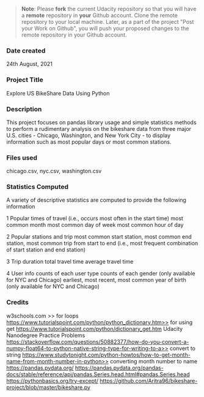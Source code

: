 >**Note**: Please **fork** the current Udacity repository so that you will have a **remote** repository in **your** Github account. Clone the remote repository to your local machine. Later, as a part of the project "Post your Work on Github", you will push your proposed changes to the remote repository in your Github account.

### Date created
24th August, 2021

### Project Title
Explore US BikeShare Data Using Python

### Description
This project focuses on pandas library usage and simple statistics methods to perform a rudimentary analysis on the bikeshare data from three major U.S. cities - Chicago, Washington, and New York City - to display information such as most popular days or most common stations.

### Files used
chicago.csv,
nyc.csv,
washington.csv

### Statistics Computed
A variety of descriptive statistics are computed to provide the following information

1 Popular times of travel (i.e., occurs most often in the start time)
most common month
most common day of week
most common hour of day

2 Popular stations and trip
most common start station, most common end station, most common trip from start to end (i.e., most frequent combination of start station and end station)

3 Trip duration
total travel time
average travel time

4 User info
counts of each user type
counts of each gender (only available for NYC and Chicago)
earliest, most recent, most common year of birth (only available for NYC and Chicago)

### Credits
w3schools.com >> for loops
https://www.tutorialspoint.com/python/python_dictionary.htm>> for using get
https://www.tutorialspoint.com/python/dictionary_get.htm
Udacity Nanodegree Practice Problems
https://stackoverflow.com/questions/50882377/how-do-you-convert-a-numpy-float64-to-python-native-string-type-for-writing-to-a>> convert to string
https://www.studytonight.com/python-howtos/how-to-get-month-name-from-month-number-in-python>> converting month number to name
https://pandas.pydata.org/
https://pandas.pydata.org/pandas-docs/stable/reference/api/pandas.Series.head.html#pandas.Series.head
https://pythonbasics.org/try-except/
https://github.com/Aritra96/bikeshare-project/blob/master/bikeshare.py
